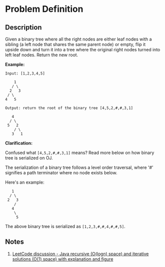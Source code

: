 # Problem Definition

## Description

Given a binary tree where all the right nodes are either leaf nodes with a sibling (a left node that shares the same parent node) or empty, flip it upside down and turn it into a tree where the original right nodes turned into left leaf nodes. Return the new root.

**Example:**

```plaintext
Input: [1,2,3,4,5]

    1
   / \
  2   3
 / \
4   5

Output: return the root of the binary tree [4,5,2,#,#,3,1]

   4
  / \
 5   2
    / \
   3   1  
```

**Clarification:**

Confused what `[4,5,2,#,#,3,1]` means? Read more below on how binary tree is serialized on OJ.

The serialization of a binary tree follows a level order traversal, where '#' signifies a path terminator where no node exists below.

Here's an example:

```plaintext
   1
  / \
 2   3
    /
   4
    \
     5
```

The above binary tree is serialized as `[1,2,3,#,#,4,#,#,5]`.

## Notes

1. [LeetCode discussion - Java recursive (O(logn) space) and iterative solutions (O(1) space) with explanation and figure](https://leetcode.com/problems/binary-tree-upside-down/discuss/49406/Java-recursive-(O(logn)-space)-and-iterative-solutions-(O(1)-space)-with-explanation-and-figure)